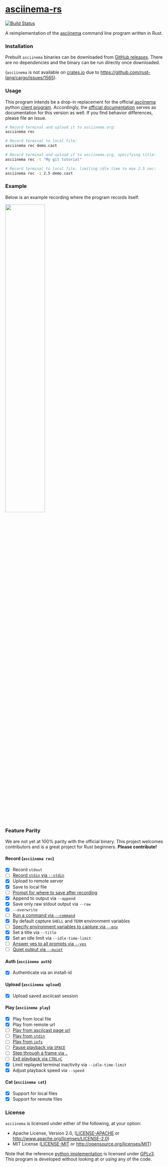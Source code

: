 # [asciinema-rs][self]

[![Build Status](https://travis-ci.org/LegNeato/asciinema-rs.svg?branch=master)](https://travis-ci.org/LegNeato/asciinema-rs)

A reimplementation of the [asciinema][asciinema] command line program written in
Rust.

### Installation

Prebuilt `asciinema` binaries can be downloaded from [GitHub releases](https://github.com/LegNeato/asciinema-rs/releases). There are no
dependencies and the binary can be run directly once downloaded.

(`asciinema` is not available on [crates.io](https://crates.io) due to https://github.com/rust-lang/cargo/issues/1565).

### Usage

This program intends be a drop-in replacement for the official
[asciinema][asciinema] python [client program][original]. Accordingly, the
[official documentation](https://asciinema.org/docs/getting-started) serves
as documentation for this version as well. If you find behavior differences, please file an issue.

```sh
# Record terminal and upload it to asciinema.org:
asciinema rec

# Record terminal to local file:
asciinema rec demo.cast

# Record terminal and upload it to asciinema.org, specifying title:
asciinema rec -t "My git tutorial"

# Record terminal to local file, limiting idle time to max 2.5 sec:
asciinema rec -i 2.5 demo.cast
```

### Example

Below is an example recording where the program records itself.

<a href="https://asciinema.org/a/CYnuc8LuJ6WYSc9oDpiF1GDav"><img src="https://asciinema.org/a/CYnuc8LuJ6WYSc9oDpiF1GDav.png" width="50%"></a>

### Feature Parity

We are not yet at 100% parity with the official binary. This project welcomes
contributors and is a great project for Rust beginners. **Please contribute!**

#### Record (`asciinema rec`)

* [x] Record `stdout`
* [ ] [Record `stdin` via `--stdin`][issue.4]
* [x] Upload to remote server
* [x] Save to local file
* [ ] [Prompt for where to save after recording][issue.5]
* [x] Append to output via `--append`
* [x] Save only raw stdout output via `--raw`
* [x] `--overwrite`
* [ ] [Run a command via `--command`][issue.3]
* [x] By default capture `SHELL` and `TERM` environment variables
* [ ] [Specify environment variables to capture via `--env`][issue.8]
* [x] Set a title via `--title`
* [x] Set an idle limit via `--idle-time-limit`
* [ ] [Answer yes to all prompts via `--yes`][issue.9]
* [ ] [Quiet output via `--quiet`][issue.10]

#### Auth (`asciinema auth`)

* [x] Authenticate via an install-id

#### Upload (`asciinema upload`)

* [x] Upload saved asciicast session

#### Play (`asciinema play`)

* [x] Play from local file
* [x] Play from remote url
* [ ] [Play from asciicast page url][issue.24]
* [ ] [Play from `stdin`][issue.25]
* [ ] [Play from `ipfs`][issue.26]
* [ ] [Pause playback via `SPACE`][issue.27]
* [ ] [Step through a frame via `.`][issue.28]
* [ ] [Exit playback via `CTRL+C`][issue.29]
* [x] Limit replayed terminal inactivity via `--idle-time-limit`
* [x] Adjust playback speed via `--speed`

#### Cat (`asciinema cat`)

* [x] Support for local files
* [x] Support for remote files

### License

`asciinema` is licensed under either of the following, at your option:

* Apache License, Version 2.0, ([LICENSE-APACHE](LICENSE-APACHE) or http://www.apache.org/licenses/LICENSE-2.0)
* MIT License ([LICENSE-MIT](LICENSE-MIT) or http://opensource.org/licenses/MIT)

Note that the reference [python implementation][original] is licensed under [GPLv3](https://github.com/asciinema/asciinema/blob/develop/LICENSE). This program is developed without looking at or using any of the code.

[self]: https://github.com/LegNeato/asciinema-rs
[asciinema]: https://asciinema.org
[original]: https://github.com/asciinema/asciinema
[issue.1]: https://github.com/LegNeato/asciinema-rs/issues/1
[issue.2]: https://github.com/LegNeato/asciinema-rs/issues/2
[issue.3]: https://github.com/LegNeato/asciinema-rs/issues/3
[issue.4]: https://github.com/LegNeato/asciinema-rs/issues/4
[issue.5]: https://github.com/LegNeato/asciinema-rs/issues/5
[issue.6]: https://github.com/LegNeato/asciinema-rs/issues/6
[issue.7]: https://github.com/LegNeato/asciinema-rs/issues/7
[issue.8]: https://github.com/LegNeato/asciinema-rs/issues/8
[issue.9]: https://github.com/LegNeato/asciinema-rs/issues/9
[issue.10]: https://github.com/LegNeato/asciinema-rs/issues/10
[issue.22]: https://github.com/LegNeato/asciinema-rs/issues/22
[issue.23]: https://github.com/LegNeato/asciinema-rs/issues/23
[issue.24]: https://github.com/LegNeato/asciinema-rs/issues/24
[issue.25]: https://github.com/LegNeato/asciinema-rs/issues/25
[issue.26]: https://github.com/LegNeato/asciinema-rs/issues/26
[issue.27]: https://github.com/LegNeato/asciinema-rs/issues/27
[issue.28]: https://github.com/LegNeato/asciinema-rs/issues/28
[issue.29]: https://github.com/LegNeato/asciinema-rs/issues/29
[issue.30]: https://github.com/LegNeato/asciinema-rs/issues/30
[issue.31]: https://github.com/LegNeato/asciinema-rs/issues/31
